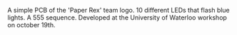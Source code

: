 A simple PCB of the 'Paper Rex' team logo. 10 different LEDs that flash blue lights. A 555 sequence. Developed at the University of Waterloo workshop on october 19th.
